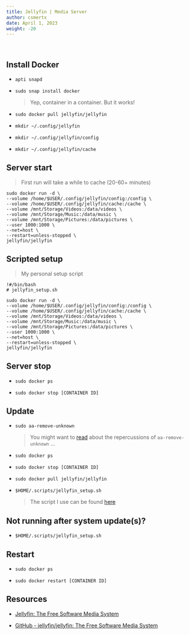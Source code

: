 ```yaml
---
title: Jellyfin | Media Server
author: csmertx
date: April 1, 2023
weight: -20
---
```


<br />

## Install Docker

- ```apti snapd```

- ```sudo snap install docker```

    > Yep, container in a container. But it works!

- ```sudo docker pull jellyfin/jellyfin```

- ```mkdir ~/.config/jellyfin```

- ```mkdir ~/.config/jellyfin/config```

- ```mkdir ~/.config/jellyfin/cache```

## Server start

> First run will take a while to cache (20-60+ minutes)

```
sudo docker run -d \
--volume /home/$USER/.config/jellyfin/config:/config \
--volume /home/$USER/.config/jellyfin/cache:/cache \
--volume /mnt/Storage/Videos:/data/videos \
--volume /mnt/Storage/Music:/data/music \
--volume /mnt/Storage/Pictures:/data/pictures \
--user 1000:1000 \
--net=host \
--restart=unless-stopped \
jellyfin/jellyfin
```

## Scripted setup

> My personal setup script

```
!#/bin/bash
# jellyfin_setup.sh

sudo docker run -d \
--volume /home/$USER/.config/jellyfin/config:/config \
--volume /home/$USER/.config/jellyfin/cache:/cache \
--volume /mnt/Storage/Videos:/data/videos \
--volume /mnt/Storage/Music:/data/music \
--volume /mnt/Storage/Pictures:/data/pictures \
--user 1000:1000 \
--net=host \
--restart=unless-stopped \
jellyfin/jellyfin
```

## Server stop

- ```sudo docker ps```

- ```sudo docker stop [CONTAINER ID]```

## Update

- ```sudo aa-remove-unknown```

    > You might want to [read](https://forum.snapcraft.io/t/broken-apparmor/32191) about the repercussions of ```aa-remove-unknown``` ...

- ```sudo docker ps```

- ```sudo docker stop [CONTAINER ID]```

- ```sudo docker pull jellyfin/jellyfin```

- ```$HOME/.scripts/jellyfin_setup.sh```

    > The script I use can be found [here](https://github.com/csmertx/dotfiles/blob/master/scripts/jellyfin_setup.sh)

## Not running after system update(s)?

- ```$HOME/.scripts/jellyfin_setup.sh```

## Restart

- ```sudo docker ps```

- ```sudo docker restart [CONTAINER ID]```

## Resources

- [Jellyfin: The Free Software Media System](https://jellyfin.org)

- [GitHub - jellyfin/jellyfin: The Free Software Media System](https://github.com/jellyfin/jellyfin)
